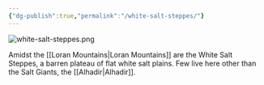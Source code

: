 ```yaml
---
{"dg-publish":true,"permalink":"/white-salt-steppes/"}
---
```


![white-salt-steppes.png](/img/user/Images/white-salt-steppes.png)

Amidst the [[Loran Mountains\|Loran Mountains]] are the White Salt Steppes, a barren plateau of flat white salt plains. Few live here other than the Salt Giants, the [[Alhadir\|Alhadir]].  
